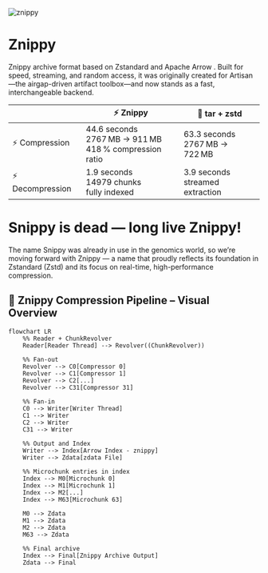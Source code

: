 
![znippy](https://github.com/user-attachments/assets/7db1c1c1-d577-4f87-bfe1-11af6e8c58a0)

# Znippy
Znippy archive format based on Zstandard and Apache Arrow . Built for speed, streaming, and random access, it was originally created for Artisan—the airgap-driven artifact toolbox—and now stands as a fast, interchangeable backend.  

|                 | ⚡ Znippy                                                    | 🐢 tar + zstd                      |
| --------------- | ----------------------------------------------------------- | ---------------------------------- |
| ⚡ Compression   | 44.6 seconds<br>2767 MB → 911 MB<br>418 % compression ratio | 63.3 seconds<br>2767 MB → 722 MB   |
| ⚡ Decompression | 1.9 seconds<br>14979 chunks<br>fully indexed                | 3.9 seconds<br>streamed extraction |



# Snippy is dead — long live Znippy!  
The name Snippy was already in use in the genomics world, so we’re moving forward with Znippy — a name that proudly reflects its foundation in Zstandard (Zstd) and its focus on real-time, high-performance compression. 



## 🧩 Znippy Compression Pipeline – Visual Overview

```mermaid
flowchart LR
    %% Reader + ChunkRevolver
    Reader[Reader Thread] --> Revolver((ChunkRevolver))

    %% Fan-out
    Revolver --> C0[Compressor 0]
    Revolver --> C1[Compressor 1]
    Revolver --> C2[...]
    Revolver --> C31[Compressor 31]

    %% Fan-in
    C0 --> Writer[Writer Thread]
    C1 --> Writer
    C2 --> Writer
    C31 --> Writer

    %% Output and Index
    Writer --> Index[Arrow Index - znippy]
    Writer --> Zdata[zdata File]

    %% Microchunk entries in index
    Index --> M0[Microchunk 0]
    Index --> M1[Microchunk 1]
    Index --> M2[...]
    Index --> M63[Microchunk 63]

    M0 --> Zdata
    M1 --> Zdata
    M2 --> Zdata
    M63 --> Zdata

    %% Final archive
    Index --> Final[Znippy Archive Output]
    Zdata --> Final
